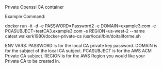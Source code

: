 Private Openssl CA container

Example Command:

docker run -it -d -e PASSWORD=Password2 -e DOMAIN=example3.com -e PCASUBJECT=testCA3.example3.com -e REGION=us-west-2 --name catest walkerk1980/docker-private-ca /usr/local/bin/doitallforme.sh

ENV VARS:
PASSWORD is for the local CA private key password.
DOMAIN is for the subject of the local CA subject.
PCASUBJECT is for the AWS ACM Private CA subject.
REGION is for the AWS Region you would like your Private CA to be created in.
